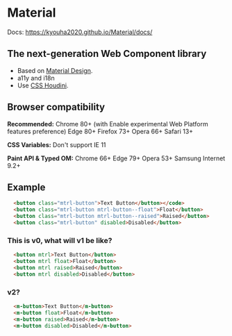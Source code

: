 # Material

Docs: https://kyouha2020.github.io/Material/docs/


## The next-generation Web Component library

* Based on [Material Design](https://material.io/).
* a11y and i18n
* Use [CSS Houdini](https://ishoudinireadyyet.com/).

## Browser compatibility ##

**Recommended:** Chrome 80+ (with Enable experimental Web Platform features preference)
 Edge 80+ Firefox 73+ Opera 66+ Safari 13+

**CSS Variables:** Don't support IE 11

**Paint API & Typed OM:** Chrome 66+ Edge 79+ Opera 53+ Samsung Internet 9.2+

## Example

```html
  <button class="mtrl-button">Text Button</button></code>
  <button class="mtrl-button mtrl-button--float">Float</button>
  <button class="mtrl-button mtrl-button--raised">Raised</button>
  <button class="mtrl-button" disabled>Disabled</button>
```

### This is v0, what will v1 be like?

```html
  <button mtrl>Text Button</button>
  <button mtrl float>Float</button>
  <button mtrl raised>Raised</button>
  <button mtrl disabled>Disabled</button>
```

### v2?

```html
  <m-button>Text Button</m-button>
  <m-button float>Float</m-button>
  <m-button raised>Raised</m-button>
  <m-button disabled>Disabled</m-button>
```

